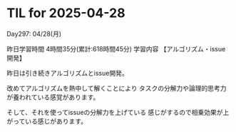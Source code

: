 # TIL for 2025-04-28
Day297: 04/28(月)

昨日学習時間 4時間35分(累計:618時間45分)
学習内容 【アルゴリズム・issue開発】

昨日は引き続きアルゴリズムとissue開発。

改めてアルゴリズムを熱中して解くことにより
タスクの分解力や論理的思考力が養われている感覚があります。

そして、それを使ってissueの分解力を上げている
感じがするので相乗効果が上がっている感じがあります。

